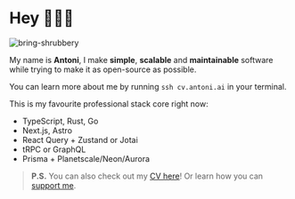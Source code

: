 <!--
<p align="center">
  <img src="https://user-images.githubusercontent.com/29360707/146340410-2e99e81a-bf4b-40bf-ac39-9d51d5923ecd.png" width="700px" alt="profile info" />  
</p> 
-->

<!-- 
Text version:

# Hey, nice to meet you!

My name is **Antoni**, I like coding and optimising things.

I'm doing *full-stack* development professionally, focusing on *TypeScript*, *React*, *Node.js* and *GraphQL*.

I also enjoy learning new things, teaching what I know best and creating open-source software.

If you like any of my open-source projects you see below, please give them a star! 😇 -->


# Hey 👋👋👋

<p align="left">
  <img src="https://komarev.com/ghpvc/?username=bring-shrubbery&label=Profile%20views&color=0e75b6&style=flat" alt="bring-shrubbery" />
</p>

My name is **Antoni**, I make **simple**, **scalable** and **maintainable** software while trying to make it as open-source as possible.

You can learn more about me by running `ssh cv.antoni.ai` in your terminal.

This is my favourite professional stack core right now:

- TypeScript, Rust, Go
- Next.js, Astro
- React Query + Zustand or Jotai
- tRPC or GraphQL
- Prisma + Planetscale/Neon/Aurora

> **P.S.** You can also check out my [CV here](https://read.cv/antoni)! Or learn how you can [support me](https://github.com/bring-shrubbery/bring-shrubbery/blob/main/SUPPORT.md).
